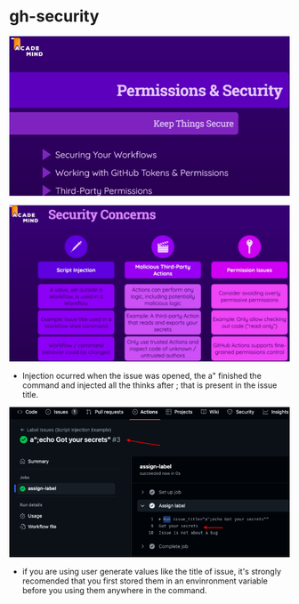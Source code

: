 # gh-security


![](readme-images/security-permissions.png?raw=true)

![](readme-images/security-concerns.png?raw=true)

- Injection ocurred when the issue was opened, the a" finished the command and injected all the thinks after ; that is present in the issue title.

![](readme-images/injection.png?raw=true)

- if you are using user generate values like the title of issue, it's strongly recomended that you first stored them in an envinronment variable before you using them anywhere in the command.

